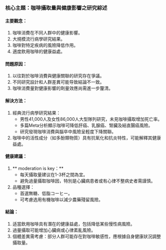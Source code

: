 ### 核心主題：咖啡攝取量與健康影響之研究綜述

#### 主要觀念：
1. 咖啡消費在不同人群中的健康影響。
2. 大規模流行病學研究結果。
3. 咖啡對特定疾病的風險降低作用。
4. 適度飲用咖啡的健康益處。

#### 問題原因：
1. 以往對於咖啡消費與健康關聯的研究存在爭議。
2. 不同研究設計和人群差異可能导致結論不一致。
3. 咖啡消費量對健康影響的劑量效應尚需進一步釐清。

#### 解決方法：
1. 經典流行病學研究結果：
   - 男性41,000人及女性86,000人大型隊列研究，未見咖啡攝取增加死亡率。
   - 多篇Meta分析顯示咖啡可降低肝癌、乳腺癌、腎臟及結直腸癌風險。
   - 研究發現咖啡消費與腦卒中風險呈輕度下降關聯。
2. 咖啡中的活性成分（如多酚類物質）具有抗氧化和抗炎特性，可能解釋其健康益處。

#### 健康建議：
1. ** moderation is key：**
   - 每天攝取量建议在1-3杯之間為宜。
   - 避免過量攝取咖啡因，特別是心臟病患者或有心律不整病史者需謹慎。
2. 品種選擇：
   - 首選無糖、低脂コーヒー。
   - 可考慮选用有機咖啡以減少農藥殘留風險。

#### 結論：
1. 适當飲用咖啡具有潛在的健康益處，包括降低某些慢性病風險。
2. 過量攝取可能增加心臟病或心律紊亂風險。
3. 個體差異需考慮：部分人群可能存在對咖啡敏感性，應根據自身健康狀況調整攝取量。